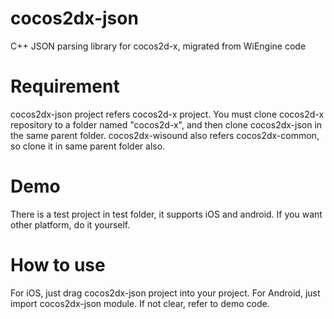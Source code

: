 cocos2dx-json
=============

C++ JSON parsing library for cocos2d-x, migrated from WiEngine code

Requirement
===========
cocos2dx-json project refers cocos2d-x project. You must clone cocos2d-x repository to a folder named "cocos2d-x", 
and then clone cocos2dx-json in the same parent folder. cocos2dx-wisound also refers cocos2dx-common, so clone it in 
same parent folder also.

Demo
===========
There is a test project in test folder, it supports iOS and android. If you want other platform, do it yourself.

How to use
===========
For iOS, just drag cocos2dx-json project into your project. For Android, just import cocos2dx-json module. 
If not clear, refer to demo code.
